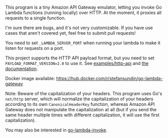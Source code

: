This program is a tiny Amazon API Gateway emulator, letting you invoke Go Lambda functions (running locally) over HTTP. At the moment, it proxies all requests to a single function.

I'm sure there are bugs, and it's not very customizable. If you have use cases that aren't covered yet, feel free to submit pull requests!

You need to set `_LAMBDA_SERVER_PORT` when running your lambda to make it listen for requests on a port.

This project supports the HTTP API payload format, but you need to set `PAYLOAD_FORMAT_VERSION=2.0` to use it. See [examples/http-api](examples/http-api) and [the documentation](https://docs.aws.amazon.com/apigateway/latest/developerguide/http-api-develop-integrations-lambda.html).

Docker image available: https://hub.docker.com/r/stefansundin/go-lambda-gateway

Note: Beware of the capitalization of your headers. This program uses Go's `net/http` server, which will normalize the capitalization of your headers according to its own `CanonicalHeaderKey` function, whereas Amazon API Gateway does not manipulate the capitalization at all (but if you send the same header multiple times with different capitalization, it will use the first capitalization).

You may also be interested in [go-lambda-invoke](https://github.com/stefansundin/go-lambda-invoke).
